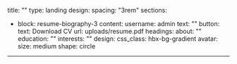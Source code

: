 title: ""
type: landing
design:
  spacing: "3rem"
sections:
  - block: resume-biography-3
    content:
      username: admin
      text: ""
      button:
        text: Download CV
        url: uploads/resume.pdf
      headings:
        about: ""
        education: ""
        interests: ""
    design:
      css_class: hbx-bg-gradient
      avatar:
        size: medium
        shape: circle
---
